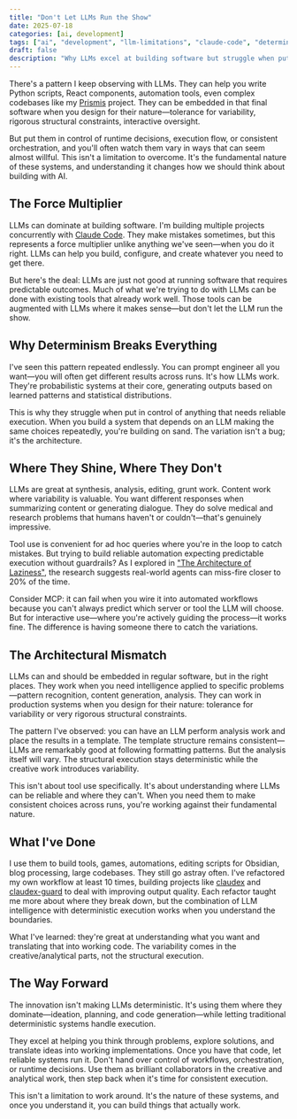 ```yaml
---
title: "Don't Let LLMs Run the Show"
date: 2025-07-18
categories: [ai, development]
tags: ["ai", "development", "llm-limitations", "claude-code", "determinism"]
draft: false
description: "Why LLMs excel at building software but struggle when put in control of runtime decisions and execution flow."
---
```


There's a pattern I keep observing with LLMs. They can help you write Python scripts, React components, automation tools, even complex codebases like my [Prismis](https://www.prismis.io) project. They can be embedded in that final software when you design for their nature—tolerance for variability, rigorous structural constraints, interactive oversight.

But put them in control of runtime decisions, execution flow, or consistent orchestration, and you'll often watch them vary in ways that can seem almost willful. This isn't a limitation to overcome. It's the fundamental nature of these systems, and understanding it changes how we should think about building with AI.

## The Force Multiplier

LLMs can dominate at building software. I'm building multiple projects concurrently with [Claude Code](https://labs.voidwire.info/posts/how-i-made-claude-code-actually-ship-software-a-systematic-workflow-that-works/). They make mistakes sometimes, but this represents a force multiplier unlike anything we've seen—when you do it right. LLMs can help you build, configure, and create whatever you need to get there.

But here's the deal: LLMs are just not good at running software that requires predictable outcomes. Much of what we're trying to do with LLMs can be done with existing tools that already work well. Those tools can be augmented with LLMs where it makes sense—but don't let the LLM run the show.

## Why Determinism Breaks Everything

I've seen this pattern repeated endlessly. You can prompt engineer all you want—you will often get different results across runs. It's how LLMs work. They're probabilistic systems at their core, generating outputs based on learned patterns and statistical distributions.

This is why they struggle when put in control of anything that needs reliable execution. When you build a system that depends on an LLM making the same choices repeatedly, you're building on sand. The variation isn't a bug; it's the architecture.

## Where They Shine, Where They Don't

LLMs are great at synthesis, analysis, editing, grunt work. Content work where variability is valuable. You want different responses when summarizing content or generating dialogue. They do solve medical and research problems that humans haven't or couldn't—that's genuinely impressive.

Tool use is convenient for ad hoc queries where you're in the loop to catch mistakes. But trying to build reliable automation expecting predictable execution without guardrails? As I explored in ["The Architecture of Laziness"](https://labs.voidwire.info/posts/the-architecture-of-laziness-why-llms-are-fundamentally-designed-to-cut-corners/), the research suggests real-world agents can miss-fire closer to 20% of the time.

Consider MCP: it can fail when you wire it into automated workflows because you can't always predict which server or tool the LLM will choose. But for interactive use—where you're actively guiding the process—it works fine. The difference is having someone there to catch the variations.

## The Architectural Mismatch

LLMs can and should be embedded in regular software, but in the right places. They work when you need intelligence applied to specific problems—pattern recognition, content generation, analysis. They can work in production systems when you design for their nature: tolerance for variability or very rigorous structural constraints.

The pattern I've observed: you can have an LLM perform analysis work and place the results in a template. The template structure remains consistent—LLMs are remarkably good at following formatting patterns. But the analysis itself will vary. The structural execution stays deterministic while the creative work introduces variability.

This isn't about tool use specifically. It's about understanding where LLMs can be reliable and where they can't. When you need them to make consistent choices across runs, you're working against their fundamental nature.

## What I've Done

I use them to build tools, games, automations, editing scripts for Obsidian, blog processing, large codebases. They still go astray often. I've refactored my own workflow at least 10 times, building projects like [claudex](https://github.com/nickpending/claudex) and [claudex-guard](https://github.com/nickpending/claudex-guard) to deal with improving output quality. Each refactor taught me more about where they break down, but the combination of LLM intelligence with deterministic execution works when you understand the boundaries.

What I've learned: they're great at understanding what you want and translating that into working code. The variability comes in the creative/analytical parts, not the structural execution.

## The Way Forward

The innovation isn't making LLMs deterministic. It's using them where they dominate—ideation, planning, and code generation—while letting traditional deterministic systems handle execution.

They excel at helping you think through problems, explore solutions, and translate ideas into working implementations. Once you have that code, let reliable systems run it. Don't hand over control of workflows, orchestration, or runtime decisions. Use them as brilliant collaborators in the creative and analytical work, then step back when it's time for consistent execution.

This isn't a limitation to work around. It's the nature of these systems, and once you understand it, you can build things that actually work.
